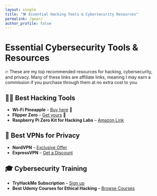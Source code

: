 ```yaml
---
layout: single
title: "🛠 Essential Hacking Tools & Cybersecurity Resources"
permalink: /gear/
author_profile: false
---
```


# Essential Cybersecurity Tools & Resources
🔥 These are my top recommended resources for hacking, cybersecurity, and privacy. Many of these links are affiliate links, meaning I may earn a commission if you purchase through them at no extra cost to you.

## 🏴‍☠️ Best Hacking Tools
- **Wi-Fi Pineapple** – [Buy here](https://shop.hak5.org/pages/affiliates](https://shop.hak5.org/products/wifi-pineapple?srsltid=AfmBOopEUW3UH0s4SUkvsPSnRM5kEtx5YSS06giors7B3hJDaFxNvh1Z)) 🔗
- **Flipper Zero** – [Get yours]([https://flipperzero.one/](https://shop.flipperzero.one/?_gl=1*j1agq*_ga*MTQ1NzczMTk0OC4xNzQxNTQ1MjYw*_ga_GM78S6JK0K*MTc0MTU0NTI1OS4xLjAuMTc0MTU0NTI1OS42MC4wLjA.)) 🔗
- **Raspberry Pi Zero Kit for Hacking Labs** – [Amazon Link](https://amzn.to/43AvTXl)

## 🔐 Best VPNs for Privacy
- **NordVPN** – [Exclusive Offer](https://nordvpn.com/affiliate/)
- **ExpressVPN** – [Get a Discount](https://www.expressvpn.com/affiliate)

## 🎓 Cybersecurity Training
- **TryHackMe Subscription** – [Sign up](https://tryhackme.com/affiliate)
- **Best Udemy Courses for Ethical Hacking** – [Browse Courses](https://www.udemy.com/affiliate/)

